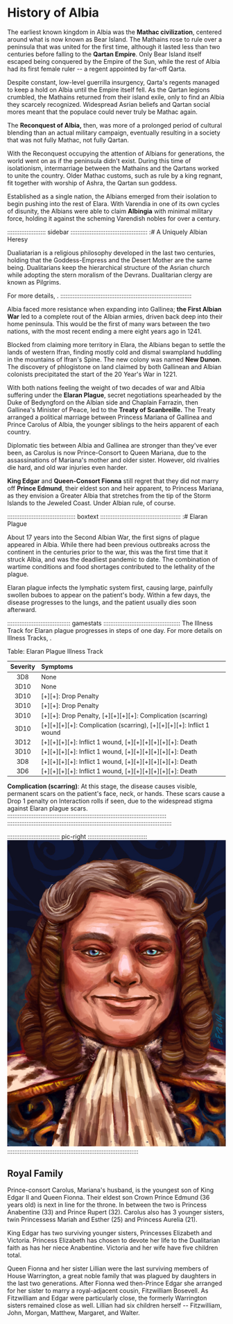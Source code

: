 # History of Albia

The earliest known kingdom in Albia was the **Mathac civilization**,
centered around what is now known as Bear Island. The Mathains rose to
rule over a peninsula that was united for the first time, although it
lasted less than two centuries before falling to the **Qartan Empire**. Only
Bear Island itself escaped being conquered by the Empire of the Sun,
while the rest of Albia had its first female ruler -- a regent appointed
by far-off Qarta.

Despite constant, low-level guerrilla insurgency, Qarta's regents
managed to keep a hold on Albia until the Empire itself fell. As the
Qartan legions crumbled, the Mathains returned from their island exile,
only to find an Albia they scarcely recognized. Widespread Asrian
beliefs and Qartan social mores meant that the populace could never
truly be Mathac again.

The **Reconquest of Albia,** then, was more of a prolonged period of
cultural blending than an actual military campaign, eventually resulting
in a society that was not fully Mathac, not fully Qartan.

With the Reconquest occupying the attention of Albians for generations,
the world went on as if the peninsula didn't exist. During this time of
isolationism, intermarriage between the Mathains and the Qartans worked
to unite the country. Older Mathac customs, such as rule by a king
regnant, fit together with worship of Ashra, the Qartan sun goddess.

Established as a single nation, the Albians emerged from their isolation
to begin pushing into the rest of Elara. With Varendia in one of its own
cycles of disunity, the Albians were able to claim **Albingia** with minimal
military force, holding it against the scheming Varendish nobles for
over a century.

:::::::::::::::::::::: sidebar ::::::::::::::::::::::::::::::::::::::::::::
:# A Uniquely Albian Heresy

Dualiatarian is a religious philosophy developed in the last two
centuries, holding that the Goddess-Empress and the Desert Mother are
the same being. Dualitarians keep the hierarchical structure of the
Asrian church while adopting the stern moralism of the Devrans.
Dualitarian clergy are known as Pilgrims.

For more details, <a href="#dualitarianism" class="xref-inchapter-under"></a>.
:::::::::::::::::::::::::::::::::::::::::::::::::::::::::::::::::::::::::::

Albia faced more resistance when expanding into Gallinea; **the First
Albian War** led to a complete rout of the Albian armies, driven back deep
into their home peninsula. This would be the first of many wars between
the two nations, with the most recent ending a mere eight years ago in
1241.

Blocked from claiming more territory in Elara, the Albians began to
settle the lands of western Ifran, finding mostly cold and dismal
swampland huddling in the mountains of Ifran's Spine. The new colony
was named **New Dunon**. The discovery of
phlogistone on land claimed by both Gallinean and Albian colonists
precipitated the start of the 20 Year's War in 1221. 

With both nations feeling the weight of two decades of war and Albia
suffering under the **Elaran Plague**, secret negotiations spearheaded by
the Duke of Bedyngford on the Albian side and Chaplain Farrazin, then
Gallinea's Minister of Peace, led to the **Treaty of Scanbreille.** The
Treaty arranged a political marriage between Princess Mariana of
Gallinea and Prince Carolus of Albia, the younger siblings to the heirs
apparent of each country.

Diplomatic ties between Albia and Gallinea are stronger than they've
ever been, as Carolus is now Prince-Consort to Queen Mariana, due to the
assassinations of Mariana's mother and older sister. However, old
rivalries die hard, and old war injuries even harder.

**King Edgar** and **Queen-Consort Fionna** still regret that they did not marry off
**Prince Edmund**, their eldest son and heir apparent, to Princess Mariana,
as they envision a Greater Albia that stretches from the tip of the
Storm Islands to the Jeweled Coast. Under Albian rule, of course.

::::::::::::::::::::::::::::::::::::::: boxtext ::::::::::::::::::::::::::::::::::::::::::::::
:# Elaran Plague

About 17 years into the Second Albian War, the first signs of plague 
appeared in Albia. While there had been previous outbreaks across the
continent in the centuries prior to the war, this was the first time 
that it struck Albia, and was the deadliest pandemic to date. The
combination of wartime conditions and food shortages contributed to
the lethality of the plague.

Elaran plague infects the lymphatic system first, causing large,
painfully swollen buboes to appear on the patient's body. Within a
few days, the disease progresses to the lungs, and the patient usually
dies soon afterward.

:::::::::::::::::::::::::::::::::::: gamestats ::::::::::::::::::::::::::::::::::::::::::::
The Illness Track for Elaran plague progresses in steps of one day. For more
details on Illness Tracks, <a href="#treat" class="xref-seesection"></a>.

Table: Elaran Plague Illness Track

| Severity | Symptoms                                                             |
| :------: | :------------------------------------------------------------------- |
| 3D8      | None                                                                 |
| 3D10     | None                                                                 |
| 3D10     | [+][+]: Drop Penalty                                                 |
| 3D10     | [+][+]: Drop Penalty                                                 |
| 3D10     | [+][+]: Drop Penalty, [+][+][+][+]: Complication (scarring)          |
| 3D10     | [+][+][+][+]: Complication (scarring), [+][+][+][+]: Inflict 1 wound |
| 3D12     | [+][+][+][+]: Inflict 1 wound, [+][+][+][+][+][+]: Death             |
| 3D10     | [+][+][+][+]: Inflict 1 wound, [+][+][+][+][+][+]: Death             |
| 3D8      | [+][+][+][+]: Inflict 1 wound, [+][+][+][+][+][+]: Death             |
| 3D6      | [+][+][+][+]: Inflict 1 wound, [+][+][+][+][+][+]: Death             |

**Complication (scarring)**: At this stage, the disease causes visible, permanent 
scars on the patient's face, neck, or hands. These scars cause a Drop 1 penalty
on Interaction rolls if seen, due to the widespread stigma against Elaran
plague scars.
:::::::::::::::::::::::::::::::::::::::::::::::::::::::::::::::::::::::::::::::::::::::::::
::::::::::::::::::::::::::::::::::::::::::::::::::::::::::::::::::::::::::::::::::::::::::::::

:::::::::::::::::::::::::::::: pic-right ::::::::::::::::::::::::::::::::::
![King Edgar II of Albia, by Eleanor Ferron](assets/Portraits/Medium/king-edgar.jpg "King Edgar II of Albia, by Eleanor Ferron")
:::::::::::::::::::::::::::::::::::::::::::::::::::::::::::::::::::::::::::

## Royal Family

Prince-consort Carolus, Mariana's husband, is the youngest son of King
Edgar II and Queen Fionna. Their eldest son Crown Prince Edmund (36
years old) is next in line for the throne. In between the two is
Princess Anabentine (33) and Prince Rupert (32). Carolus also has 3
younger sisters, twin Princessess Mariah and Esther (25) and Princess
Aurelia (21). 

King Edgar has two surviving younger sisters, Princesses Elizabeth and
Victoria. Princess Elizabeth has chosen to devote her life to the
Dualitarian faith as has her niece Anabentine. Victoria and her wife
have five children total.

Queen Fionna and her sister Lillian were the last surviving members of
House Warrington, a great noble family that was plagued by daughters in
the last two generations. After Fionna wed then-Prince Edgar she
arranged for her sister to marry a royal-adjacent cousin, Fitzwilliam
Bosevell. As Fitzwilliam and Edgar were particularly close, the formerly
Warrington sisters remained close as well. Lillian had six children
herself -- Fitzwilliam, John, Morgan, Matthew, Margaret, and Walter.

